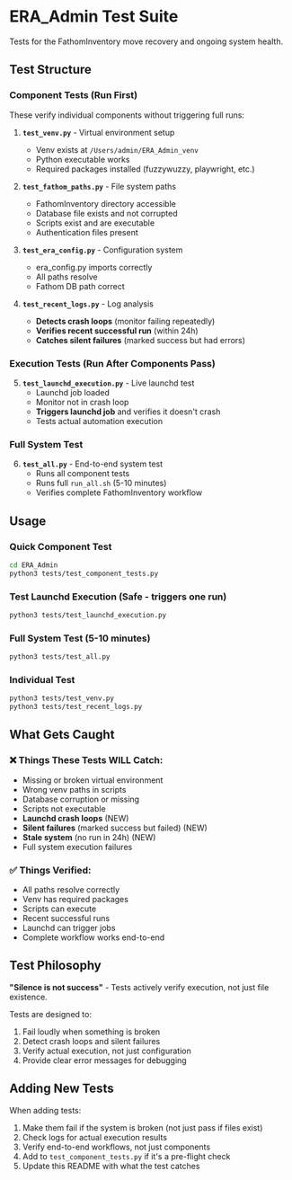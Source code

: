 # ERA_Admin Test Suite

Tests for the FathomInventory move recovery and ongoing system health.

## Test Structure

### Component Tests (Run First)
These verify individual components without triggering full runs:

1. **`test_venv.py`** - Virtual environment setup
   - Venv exists at `/Users/admin/ERA_Admin_venv`
   - Python executable works
   - Required packages installed (fuzzywuzzy, playwright, etc.)

2. **`test_fathom_paths.py`** - File system paths
   - FathomInventory directory accessible
   - Database file exists and not corrupted
   - Scripts exist and are executable
   - Authentication files present

3. **`test_era_config.py`** - Configuration system
   - era_config.py imports correctly
   - All paths resolve
   - Fathom DB path correct

4. **`test_recent_logs.py`** - Log analysis
   - **Detects crash loops** (monitor failing repeatedly)
   - **Verifies recent successful run** (within 24h)
   - **Catches silent failures** (marked success but had errors)

### Execution Tests (Run After Components Pass)

5. **`test_launchd_execution.py`** - Live launchd test
   - Launchd job loaded
   - Monitor not in crash loop
   - **Triggers launchd job** and verifies it doesn't crash
   - Tests actual automation execution

### Full System Test

6. **`test_all.py`** - End-to-end system test
   - Runs all component tests
   - Runs full `run_all.sh` (5-10 minutes)
   - Verifies complete FathomInventory workflow

## Usage

### Quick Component Test
```bash
cd ERA_Admin
python3 tests/test_component_tests.py
```

### Test Launchd Execution (Safe - triggers one run)
```bash
python3 tests/test_launchd_execution.py
```

### Full System Test (5-10 minutes)
```bash
python3 tests/test_all.py
```

### Individual Test
```bash
python3 tests/test_venv.py
python3 tests/test_recent_logs.py
```

## What Gets Caught

### ❌ Things These Tests WILL Catch:
- Missing or broken virtual environment
- Wrong venv paths in scripts
- Database corruption or missing
- Scripts not executable
- **Launchd crash loops** (NEW)
- **Silent failures** (marked success but failed) (NEW)
- **Stale system** (no run in 24h) (NEW)
- Full system execution failures

### ✅ Things Verified:
- All paths resolve correctly
- Venv has required packages
- Scripts can execute
- Recent successful runs
- Launchd can trigger jobs
- Complete workflow works end-to-end

## Test Philosophy

**"Silence is not success"** - Tests actively verify execution, not just file existence.

Tests are designed to:
1. Fail loudly when something is broken
2. Detect crash loops and silent failures
3. Verify actual execution, not just configuration
4. Provide clear error messages for debugging

## Adding New Tests

When adding tests:
1. Make them fail if the system is broken (not just pass if files exist)
2. Check logs for actual execution results
3. Verify end-to-end workflows, not just components
4. Add to `test_component_tests.py` if it's a pre-flight check
5. Update this README with what the test catches
